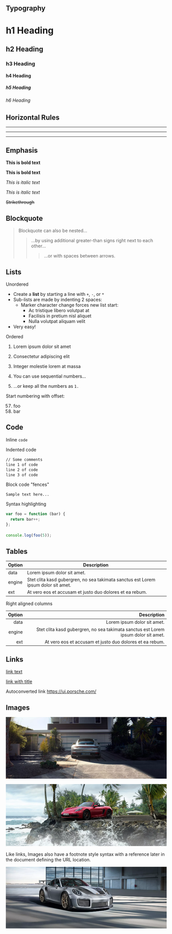 ## Typography

# h1 Heading
## h2 Heading
### h3 Heading
#### h4 Heading
##### h5 Heading
###### h6 Heading


## Horizontal Rules

___

---

***


## Emphasis

**This is bold text**

__This is bold text__

*This is italic text*

_This is italic text_

~~Strikethrough~~


## Blockquote

> Blockquote can also be nested...
>> ...by using additional greater-than signs right next to each other...
> > > ...or with spaces between arrows.


## Lists

Unordered

+ Create a **list** by starting a line with `+`, `-`, or `*`
+ Sub-lists are made by indenting 2 spaces:
  - Marker character change forces new list start:
    * Ac tristique libero volutpat at
    + Facilisis in pretium nisl aliquet
    - Nulla volutpat aliquam velit
+ Very easy!

Ordered

1. Lorem ipsum dolor sit amet
2. Consectetur adipiscing elit
3. Integer molestie lorem at massa


1. You can use sequential numbers...
1. ...or keep all the numbers as `1.`

Start numbering with offset:

57. foo
1. bar


## Code

Inline `code`

Indented code

    // Some comments
    line 1 of code
    line 2 of code
    line 3 of code


Block code "fences"

```
Sample text here...
```

Syntax highlighting

``` js
var foo = function (bar) {
  return bar++;
};

console.log(foo(5));
```

## Tables

| Option | Description |
| ------ | ----------- |
| data   | Lorem ipsum dolor sit amet. |
| engine | Stet clita kasd gubergren, no sea takimata sanctus est Lorem ipsum dolor sit amet. |
| ext    | At vero eos et accusam et justo duo dolores et ea rebum. |

Right aligned columns

| Option | Description |
| ------:| -----------:|
| data   | Lorem ipsum dolor sit amet. |
| engine | Stet clita kasd gubergren, no sea takimata sanctus est Lorem ipsum dolor sit amet. |
| ext    | At vero eos et accusam et justo duo dolores et ea rebum. |


## Links

[link text](https://ui.porsche.com/)

[link with title](https://ui.porsche.com/ "Porsche UI")

Autoconverted link https://ui.porsche.com/


## Images

![Porsche 992 Carrera S](../assets/porsche-992-carrera-s.webp)

![Porsche 718 GTS](../assets/porsche-718-gts.webp "The Porsche 718 GTS")

Like links, Images also have a footnote style syntax with a reference later in the document defining the URL location.

![Alt text][id]

[id]: ../assets/porsche-911-gt2-rs.webp "911 GT2 RS"

